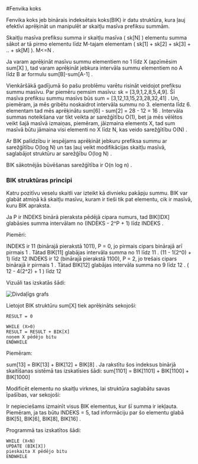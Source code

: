 #Fenvika koks

Fenvika koks jeb binārais indeksētais koks(BIK) ir datu struktūra, kura ļauj efektīvi aprēķināt un manipulēt ar skaitļu masīva prefiksu summām. 

Skaitļu masīva prefiksu summa ir skaitļu masīva ( sk[N] ) elementu summa sākot ar tā pirmo elementu līdz M-tajam elementam ( sk[1] + sk[2] + sk[3] + .. + sk[M] ). M<=N .  

Ja varam aprēķināt masīvu summu elementiem no 1 līdz X (apzīmēsim sum[X] ), tad varam aprēķināt jebkura intervāla summu elementiem no A līdz B ar formulu sum[B]-sum[A-1] .

Vienkāršākā gadījumā šo pašu problēmu varētu risināt veidojot prefiksu summu masīvu. Par piemēru ņemsim masīvu: sk = [3,9,1,2,8,5,4,9]. Šī masīva prefiksu summu masīvs būs sum = [3,12,13,15,23,28,32,41] . Un, piemēram, ja mēs gribētu noskaidrot intervāla summu no 3. elementa līdz 6. elementam tad mēs aprēķinātu sum[6] - sum[2] = 28 - 12 = 16 . Intervāla summas noteikšana var tikt veikta ar sarežģītību O(1), bet ja mēs vēlētos veikt šajā masīvā izmaiņas, piemēram, jāizmaina elements X, tad sum masīvā būtu jāmaina visi elementi no X līdz N, kas veido sarežģītību O(N) .


Ar BIK palīdzību ir iespējams aprēķināt jebkuru prefiksa summu ar sarežģītību O(log N) un tas ļauj veikt modifikācijas skaitļu masīvā, saglabājot struktūru ar sarežģību O(log N) . 

BIK sākotnējās būvēšanas sarežģītība ir O(n log n) . 

<h3>BIK struktūras principi</h3>

Katru pozitīvu veselu skaitli var izteikt kā divnieku pakāpju summu. BIK var glabāt atmiņā kā skaitļu masīvu, kuram ir tieši tik pat elementu, cik ir masīvā, kuru BIK apraksta. 

Ja P ir INDEKS binārā pieraksta pēdējā cipara numurs, tad BIK[IDX] glabāsies summa intervālam no (INDEKS - 2^P + 1) līdz INDEKS . 

Piemēri:

INDEKS ir 11 (binārajā pierakstā 1011), P = 0, jo pirmais cipars binārajā arī pirmais 1 . Tātad BIK[11] glabājas intervāla summa no 11 līdz 11 . (11 - 1(2^0) + 1) līdz 12
INDEKS ir 12 (binārajā pierakstā 1100), P = 2, jo trešais cipars binārajā ir pirmais 1 . Tātad BIK[12] glabājas intervāla summa no 9 līdz 12 . ( 12 - 4(2^2) + 1 ) līdz 12
 

Vizuāli tas izskatās šādi: 


<img alt="Divdaļīgs grafs" src="/media/theory/BIK.gif" />


Lietojot BIK struktūru sum[X] tiek aprēķināts sekojoši:

```
RESULT = 0

WHILE (X>0)
RESULT = RESULT + BIK[X]
noņem X pēdējo bitu
ENDWHILE
```

Piemēram:

sum[13]   = BIK[13]   +  BIK[12]   + BIK[8] .
Ja rakstītu šos indeksus binārjā skaitīšanas sistēmā tas izskatīsies šādi:
sum[1101] = BIK[1101] +  BIK[1100] + BIK[1000]


Modificēt elementu no skaitļu virknes, lai struktūra saglabātu savas īpašības, var sekojoši:

Ir nepieciešams izmainīt visus BIK elementus, kur šī summa ir iekļauta. Piemēram, ja tas būtu INDEKS = 5, tad informāciju par šo elementu glabā BIK[5], BIK[6], BIK[8], BIK[16] . 

Programmā tas izskatītos šādi:

```
WHILE (X<N)
UPDATE (BIK[X])
pieskaita X pēdējo bitu
ENDWHILE
```